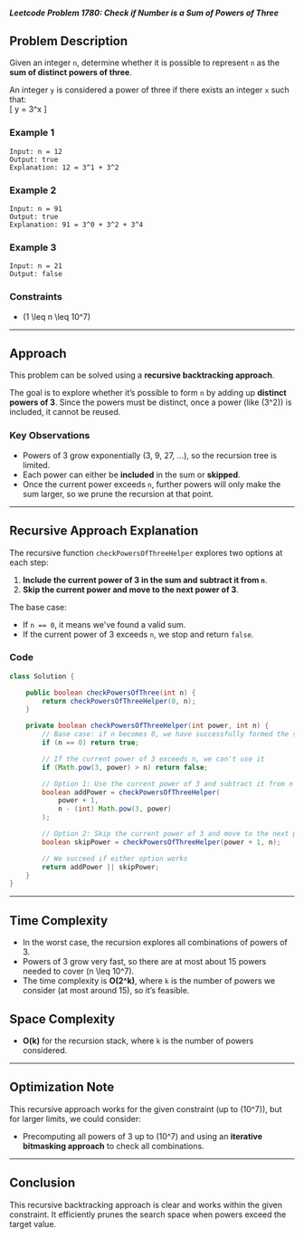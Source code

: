 ##### Leetcode Problem 1780: Check if Number is a Sum of Powers of Three

## Problem Description
Given an integer `n`, determine whether it is possible to represent `n` as the **sum of distinct powers of three**.

An integer `y` is considered a power of three if there exists an integer `x` such that:  
\[
y = 3^x
\]

### Example 1
```
Input: n = 12
Output: true
Explanation: 12 = 3^1 + 3^2
```

### Example 2
```
Input: n = 91
Output: true
Explanation: 91 = 3^0 + 3^2 + 3^4
```

### Example 3
```
Input: n = 21
Output: false
```

### Constraints
- \(1 \leq n \leq 10^7\)

---

## Approach

This problem can be solved using a **recursive backtracking approach**.

The goal is to explore whether it’s possible to form `n` by adding up **distinct powers of 3**. Since the powers must be distinct, once a power (like \(3^2\)) is included, it cannot be reused.

### Key Observations
- Powers of 3 grow exponentially (3, 9, 27, ...), so the recursion tree is limited.
- Each power can either be **included** in the sum or **skipped**.
- Once the current power exceeds `n`, further powers will only make the sum larger, so we prune the recursion at that point.

---

## Recursive Approach Explanation

The recursive function `checkPowersOfThreeHelper` explores two options at each step:
1. **Include the current power of 3 in the sum and subtract it from `n`**.
2. **Skip the current power and move to the next power of 3**.

The base case:
- If `n == 0`, it means we've found a valid sum.
- If the current power of 3 exceeds `n`, we stop and return `false`.

### Code
```java
class Solution {

    public boolean checkPowersOfThree(int n) {
        return checkPowersOfThreeHelper(0, n);
    }

    private boolean checkPowersOfThreeHelper(int power, int n) {
        // Base case: if n becomes 0, we have successfully formed the sum
        if (n == 0) return true;

        // If the current power of 3 exceeds n, we can't use it
        if (Math.pow(3, power) > n) return false;

        // Option 1: Use the current power of 3 and subtract it from n
        boolean addPower = checkPowersOfThreeHelper(
            power + 1,
            n - (int) Math.pow(3, power)
        );

        // Option 2: Skip the current power of 3 and move to the next power
        boolean skipPower = checkPowersOfThreeHelper(power + 1, n);

        // We succeed if either option works
        return addPower || skipPower;
    }
}
```

---

## Time Complexity
- In the worst case, the recursion explores all combinations of powers of 3.
- Powers of 3 grow very fast, so there are at most about 15 powers needed to cover \(n \leq 10^7\).
- The time complexity is **O(2^k)**, where `k` is the number of powers we consider (at most around 15), so it’s feasible.

## Space Complexity
- **O(k)** for the recursion stack, where `k` is the number of powers considered.

---

## Optimization Note
This recursive approach works for the given constraint (up to \(10^7\)), but for larger limits, we could consider:
- Precomputing all powers of 3 up to \(10^7\) and using an **iterative bitmasking approach** to check all combinations.

---

## Conclusion
This recursive backtracking approach is clear and works within the given constraint. It efficiently prunes the search space when powers exceed the target value.
